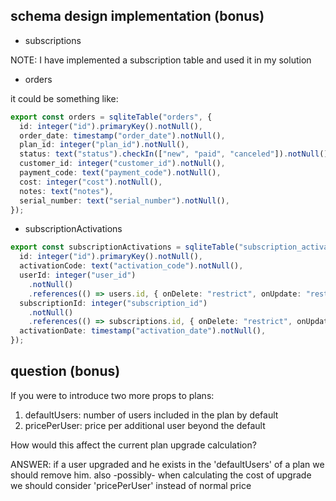 
## schema design implementation (bonus)
- subscriptions

NOTE: I have implemented a subscription table and used it in my solution
- orders

it could be something like:
```typescript
export const orders = sqliteTable("orders", {
  id: integer("id").primaryKey().notNull(),
  order_date: timestamp("order_date").notNull(),
  plan_id: integer("plan_id").notNull(),
  status: text("status").checkIn(["new", "paid", "canceled"]).notNull(),
  customer_id: integer("customer_id").notNull(),
  payment_code: text("payment_code").notNull(),
  cost: integer("cost").notNull(),
  notes: text("notes"),
  serial_number: text("serial_number").notNull(),
});
```
- subscriptionActivations
```typescript
export const subscriptionActivations = sqliteTable("subscription_activations", {
  id: integer("id").primaryKey().notNull(),
  activationCode: text("activation_code").notNull(),
  userId: integer("user_id")
    .notNull()
    .references(() => users.id, { onDelete: "restrict", onUpdate: "restrict" }),
  subscriptionId: integer("subscription_id")
    .notNull()
    .references(() => subscriptions.id, { onDelete: "restrict", onUpdate: "restrict" }),
  activationDate: timestamp("activation_date").notNull(),
});
```
## question (bonus)

If you were to introduce two more props to plans:

1. defaultUsers: number of users included in the plan by default
2. pricePerUser: price per additional user beyond the default

How would this affect the current plan upgrade calculation?

ANSWER:
if a user upgraded and he exists in the 'defaultUsers' of  a plan we should remove him.
also -possibly-  when calculating the cost of upgrade we should consider 'pricePerUser' instead of normal price

